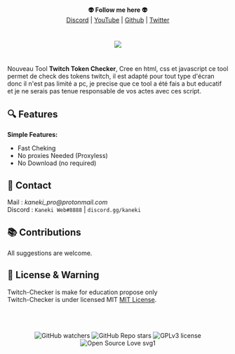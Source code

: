 <p align='center'>
  <b>👽 Follow me here 👽</b><br>  
  <a href="https://discord.gg/kaneki">Discord</a> |
  <a href="https://www.youtube.com/channel/UC-XII5SSqbMOF1UX3N0Gl8g">YouTube</a> |
  <a href="https://github.com/KanekiWeb">Github</a> |
  <a href="https://twitter.com/Kaneki_Web">Twitter</a>
</p>

#

<p align="center">
  <img src="https://media.discordapp.net/attachments/812423073679933480/879767103509508116/9ry91eCNyZAgAABAgQIECBAgAABAgQiAKAJCBAgQIAAAQIECBAgQIAAAQIECBAgQIAAAQIECBAgQIBABQgIAFTAICqBAAECBAgQI.png?width=638&height=430">
</p>

#

Nouveau Tool **Twitch Token Checker**, Cree en html, css et javascript ce tool permet de check des tokens twitch, il est adapté pour tout type d'écran donc il n'est pas limité a pc, je precise que ce tool a été fais a but educatif et je ne serais pas tenue responsable de vos actes avec ces script.

## 🔍 Features
__Simple Features:__
- Fast Cheking
- No proxies Needed (Proxyless)
- No Download (no required)


##  📝 Contact  
Mail : _kaneki_pro@protonmail.com_  
Discord : `Kaneki Web#8888` | `discord.gg/kaneki`  


## 📚 Contributions  
All suggestions are welcome.  


## 📜 License & Warning
Twitch-Checker is make for education propose only<br>
Twitch-Checker is under licensed MIT [MIT License](https://github.com/KanekiWeb/Twitch-Checker/blob/master/LICENSE).


<p align="center">
  <br><br><br>
    <img alt="GitHub watchers" src="https://img.shields.io/github/watchers/KanekiWeb/Twitch-Checker?style=social">
    <img alt="GitHub Repo stars" src="https://img.shields.io/github/stars/KanekiWeb/Twitch-Checker?style=social">  
    <img alt="GPLv3 license" src="https://img.shields.io/badge/License-GPLv3-blue.svg">
    <img alt="Open Source Love svg1" src="https://badges.frapsoft.com/os/v1/open-source.svg?v=103)](https://github.com/ellerbrock/open-source-badges/">
</p>
